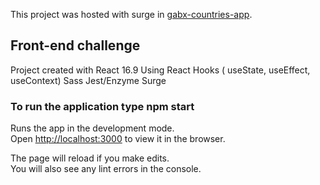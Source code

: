 This project was hosted with surge in [gabx-countries-app](http://gabx-countries-app.surge.sh/).

## Front-end challenge

Project created with React 16.9
Using React Hooks ( useState, useEffect, useContext)
Sass
Jest/Enzyme
Surge

### To run the application type npm start

Runs the app in the development mode.<br>
Open [http://localhost:3000](http://localhost:3000) to view it in the browser.

The page will reload if you make edits.<br>
You will also see any lint errors in the console.
